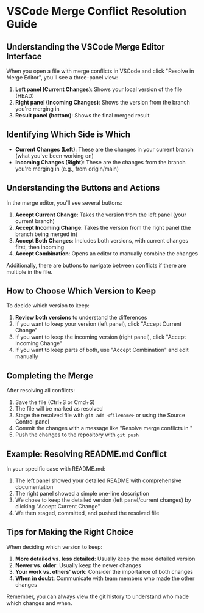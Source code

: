 # VSCode Merge Conflict Resolution Guide

## Understanding the VSCode Merge Editor Interface

When you open a file with merge conflicts in VSCode and click "Resolve in Merge Editor", you'll see a three-panel view:

1. **Left panel (Current Changes)**: Shows your local version of the file (HEAD)
2. **Right panel (Incoming Changes)**: Shows the version from the branch you're merging in
3. **Result panel (bottom)**: Shows the final merged result

## Identifying Which Side is Which

- **Current Changes (Left)**: These are the changes in your current branch (what you've been working on)
- **Incoming Changes (Right)**: These are the changes from the branch you're merging in (e.g., from origin/main)

## Understanding the Buttons and Actions

In the merge editor, you'll see several buttons:

1. **Accept Current Change**: Takes the version from the left panel (your current branch)
2. **Accept Incoming Change**: Takes the version from the right panel (the branch being merged in)
3. **Accept Both Changes**: Includes both versions, with current changes first, then incoming
4. **Accept Combination**: Opens an editor to manually combine the changes

Additionally, there are buttons to navigate between conflicts if there are multiple in the file.

## How to Choose Which Version to Keep

To decide which version to keep:

1. **Review both versions** to understand the differences
2. If you want to keep your version (left panel), click "Accept Current Change"
3. If you want to keep the incoming version (right panel), click "Accept Incoming Change"
4. If you want to keep parts of both, use "Accept Combination" and edit manually

## Completing the Merge

After resolving all conflicts:

1. Save the file (Ctrl+S or Cmd+S)
2. The file will be marked as resolved
3. Stage the resolved file with `git add <filename>` or using the Source Control panel
4. Commit the changes with a message like "Resolve merge conflicts in <filename>"
5. Push the changes to the repository with `git push`

## Example: Resolving README.md Conflict

In your specific case with README.md:

1. The left panel showed your detailed README with comprehensive documentation
2. The right panel showed a simple one-line description
3. We chose to keep the detailed version (left panel/current changes) by clicking "Accept Current Change"
4. We then staged, committed, and pushed the resolved file

## Tips for Making the Right Choice

When deciding which version to keep:

1. **More detailed vs. less detailed**: Usually keep the more detailed version
2. **Newer vs. older**: Usually keep the newer changes
3. **Your work vs. others' work**: Consider the importance of both changes
4. **When in doubt**: Communicate with team members who made the other changes

Remember, you can always view the git history to understand who made which changes and when.
